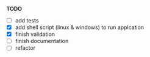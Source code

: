 
**TODO**
- [ ] add tests
- [x] add shell script (linux & windows) to run applcation
- [x] finish validation
- [ ] finish documentation
- [ ] refactor
